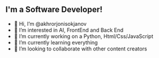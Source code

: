 ## I'm a Software Developer!
- 👋 Hi, I’m @akhrorjonisokjanov
- 👀 I’m interested in AI, FrontEnd and Back End
- 🌱 I’m currently working on a Python, Html/Css/JavaScript
- 🌱 I’m currently learning everything
- 💞️ I’m looking to collaborate with other content creators



<!---
akhrorjonisokjanov/akhrorjonisokjanov is a ✨ special ✨ repository because its `README.md` (this file) appears on your GitHub profile.
You can click the Preview link to take a look at your changes.
--->
